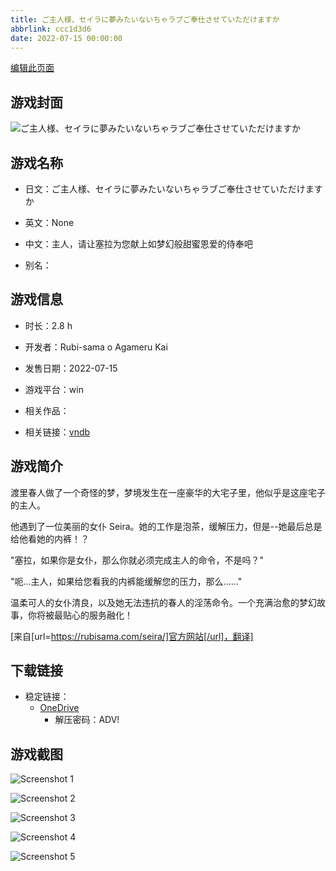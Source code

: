 ```yaml
---
title: ご主人様、セイラに夢みたいないちゃラブご奉仕させていただけますか
abbrlink: ccc1d3d6
date: 2022-07-15 00:00:00
---
```

[编辑此页面](https://github.com/ACG-3/ADV3-source/blob/main/source/_posts/games/%E3%81%94%E4%B8%BB%E4%BA%BA%E6%A7%98%E3%80%81%E3%82%BB%E3%82%A4%E3%83%A9%E3%81%AB%E5%A4%A2%E3%81%BF%E3%81%9F%E3%81%84%E3%81%AA%E3%81%84%E3%81%A1%E3%82%83%E3%83%A9%E3%83%96%E3%81%94%E5%A5%89%E4%BB%95%E3%81%95%E3%81%9B%E3%81%A6%E3%81%84%E3%81%9F%E3%81%A0%E3%81%91%E3%81%BE%E3%81%99%E3%81%8B.md)

## 游戏封面

![ご主人様、セイラに夢みたいないちゃラブご奉仕させていただけますか](https://pan.timero.xyz/d/onedrive/img_lib_001/%E3%81%94%E4%B8%BB%E4%BA%BA%E6%A7%98%E3%80%81%E3%82%BB%E3%82%A4%E3%83%A9%E3%81%AB%E5%A4%A2%E3%81%BF%E3%81%9F%E3%81%84%E3%81%AA%E3%81%84%E3%81%A1%E3%82%83%E3%83%A9%E3%83%96%E3%81%94%E5%A5%89%E4%BB%95%E3%81%95%E3%81%9B%E3%81%A6%E3%81%84%E3%81%9F%E3%81%A0%E3%81%91%E3%81%BE%E3%81%99%E3%81%8B_cover.avif)


## 游戏名称

- 日文：ご主人様、セイラに夢みたいないちゃラブご奉仕させていただけますか
- 英文：None
- 中文：主人，请让塞拉为您献上如梦幻般甜蜜恩爱的侍奉吧

- 别名：


## 游戏信息

- 时长：2.8 h
- 开发者：Rubi-sama o Agameru Kai
- 发售日期：2022-07-15
- 游戏平台：win
- 相关作品：

- 相关链接：[vndb](https://vndb.org/v37016)


## 游戏简介

渡里春人做了一个奇怪的梦，梦境发生在一座豪华的大宅子里，他似乎是这座宅子的主人。

他遇到了一位美丽的女仆 Seira。她的工作是泡茶，缓解压力，但是--她最后总是给他看她的内裤！？

"塞拉，如果你是女仆，那么你就必须完成主人的命令，不是吗？"

"呃...主人，如果给您看我的内裤能缓解您的压力，那么......"

温柔可人的女仆清良，以及她无法违抗的春人的淫荡命令。一个充满治愈的梦幻故事，你将被最贴心的服务融化！

[来自[url=https://rubisama.com/seira/]官方网站[/url]，翻译]


## 下载链接

- 稳定链接：
    - [OneDrive](https://pan.timero.xyz/onedrive/adv_lib_001/%E3%81%94%E4%B8%BB%E4%BA%BA%E6%A7%98%E3%80%81%E3%82%BB%E3%82%A4%E3%83%A9%E3%81%AB%E5%A4%A2%E3%81%BF%E3%81%9F%E3%81%84%E3%81%AA%E3%81%84%E3%81%A1%E3%82%83%E3%83%A9%E3%83%96%E3%81%94%E5%A5%89%E4%BB%95%E3%81%95%E3%81%9B%E3%81%A6%E3%81%84%E3%81%9F%E3%81%A0%E3%81%91%E3%81%BE%E3%81%99%E3%81%8B)
        - 解压密码：ADV!



## 游戏截图


![Screenshot 1](https://pan.timero.xyz/d/onedrive/img_lib_001/%E3%81%94%E4%B8%BB%E4%BA%BA%E6%A7%98%E3%80%81%E3%82%BB%E3%82%A4%E3%83%A9%E3%81%AB%E5%A4%A2%E3%81%BF%E3%81%9F%E3%81%84%E3%81%AA%E3%81%84%E3%81%A1%E3%82%83%E3%83%A9%E3%83%96%E3%81%94%E5%A5%89%E4%BB%95%E3%81%95%E3%81%9B%E3%81%A6%E3%81%84%E3%81%9F%E3%81%A0%E3%81%91%E3%81%BE%E3%81%99%E3%81%8B_Screenshot_1.avif)

![Screenshot 2](https://pan.timero.xyz/d/onedrive/img_lib_001/%E3%81%94%E4%B8%BB%E4%BA%BA%E6%A7%98%E3%80%81%E3%82%BB%E3%82%A4%E3%83%A9%E3%81%AB%E5%A4%A2%E3%81%BF%E3%81%9F%E3%81%84%E3%81%AA%E3%81%84%E3%81%A1%E3%82%83%E3%83%A9%E3%83%96%E3%81%94%E5%A5%89%E4%BB%95%E3%81%95%E3%81%9B%E3%81%A6%E3%81%84%E3%81%9F%E3%81%A0%E3%81%91%E3%81%BE%E3%81%99%E3%81%8B_Screenshot_2.avif)

![Screenshot 3](https://pan.timero.xyz/d/onedrive/img_lib_001/%E3%81%94%E4%B8%BB%E4%BA%BA%E6%A7%98%E3%80%81%E3%82%BB%E3%82%A4%E3%83%A9%E3%81%AB%E5%A4%A2%E3%81%BF%E3%81%9F%E3%81%84%E3%81%AA%E3%81%84%E3%81%A1%E3%82%83%E3%83%A9%E3%83%96%E3%81%94%E5%A5%89%E4%BB%95%E3%81%95%E3%81%9B%E3%81%A6%E3%81%84%E3%81%9F%E3%81%A0%E3%81%91%E3%81%BE%E3%81%99%E3%81%8B_Screenshot_3.avif)

![Screenshot 4](https://pan.timero.xyz/d/onedrive/img_lib_001/%E3%81%94%E4%B8%BB%E4%BA%BA%E6%A7%98%E3%80%81%E3%82%BB%E3%82%A4%E3%83%A9%E3%81%AB%E5%A4%A2%E3%81%BF%E3%81%9F%E3%81%84%E3%81%AA%E3%81%84%E3%81%A1%E3%82%83%E3%83%A9%E3%83%96%E3%81%94%E5%A5%89%E4%BB%95%E3%81%95%E3%81%9B%E3%81%A6%E3%81%84%E3%81%9F%E3%81%A0%E3%81%91%E3%81%BE%E3%81%99%E3%81%8B_Screenshot_4.avif)

![Screenshot 5](https://pan.timero.xyz/d/onedrive/img_lib_001/%E3%81%94%E4%B8%BB%E4%BA%BA%E6%A7%98%E3%80%81%E3%82%BB%E3%82%A4%E3%83%A9%E3%81%AB%E5%A4%A2%E3%81%BF%E3%81%9F%E3%81%84%E3%81%AA%E3%81%84%E3%81%A1%E3%82%83%E3%83%A9%E3%83%96%E3%81%94%E5%A5%89%E4%BB%95%E3%81%95%E3%81%9B%E3%81%A6%E3%81%84%E3%81%9F%E3%81%A0%E3%81%91%E3%81%BE%E3%81%99%E3%81%8B_Screenshot_5.avif)

